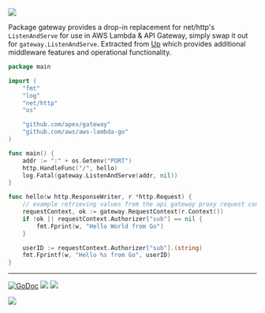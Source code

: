 <img src="http://tjholowaychuk.com:6000/svg/title/APEX/GATEWAY">

Package gateway provides a drop-in replacement for net/http's `ListenAndServe` for use in AWS Lambda & API Gateway, simply swap it out for `gateway.ListenAndServe`. Extracted from [Up](https://github.com/apex/up) which provides additional middleware features and operational functionality.

```go
package main

import (
	"fmt"
	"log"
	"net/http"
	"os"

	"github.com/apex/gateway"
	"github.com/aws/aws-lambda-go"
)

func main() {
	addr := ":" + os.Getenv("PORT")
	http.HandleFunc("/", hello)
	log.Fatal(gateway.ListenAndServe(addr, nil))
}

func hello(w http.ResponseWriter, r *http.Request) {
	// example retrieving values from the api gateway proxy request context.
	requestContext, ok := gateway.RequestContext(r.Context())
	if !ok || requestContext.Authorizer["sub"] == nil {
		fmt.Fprint(w, "Hello World from Go")
	}

	userID := requestContext.Authorizer["sub"].(string)
	fmt.Fprintf(w, "Hello %s from Go", userID)
}
```

---

[![GoDoc](https://godoc.org/github.com/apex/up-go?status.svg)](https://godoc.org/github.com/apex/gateway)
![](https://img.shields.io/badge/license-MIT-blue.svg)
![](https://img.shields.io/badge/status-stable-green.svg)

<a href="https://apex.sh"><img src="http://tjholowaychuk.com:6000/svg/sponsor"></a>
